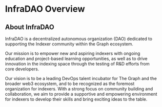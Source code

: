 # InfraDAO Overview

## About InfraDAO

InfraDAO is a decentralized autonomous organization (DAO) dedicated to supporting the Indexer community within the Graph ecosystem.

Our mission is to empower new and aspiring indexers with ongoing education and project-based learning opportunities, as well as to drive innovation in the indexing space through the testing of R\&D efforts from core developers.

Our vision is to be a leading DevOps talent incubator for The Graph and the broader web3 ecosystem, and to be recognized as the foremost organization for indexers. With a strong focus on community building and collaboration, we aim to provide a supportive and empowering environment for indexers to develop their skills and bring exciting ideas to the table.
